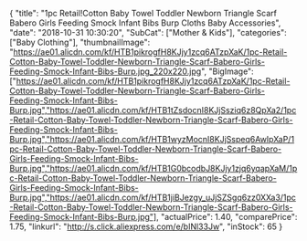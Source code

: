 {
	"title": "1pc Retail!Cotton Baby Towel Toddler Newborn Triangle Scarf Babero Girls Feeding Smock Infant Bibs Burp Cloths Baby Accessories",
	"date": "2018-10-31 10:30:20",
	"SubCat": ["Mother & Kids"],
	"categories": ["Baby Clothing"],
	"thumbnailImage": "https://ae01.alicdn.com/kf/HTB1pikrogfH8KJjy1zcq6ATzpXaK/1pc-Retail-Cotton-Baby-Towel-Toddler-Newborn-Triangle-Scarf-Babero-Girls-Feeding-Smock-Infant-Bibs-Burp.jpg_220x220.jpg",
	"BigImage": ["https://ae01.alicdn.com/kf/HTB1pikrogfH8KJjy1zcq6ATzpXaK/1pc-Retail-Cotton-Baby-Towel-Toddler-Newborn-Triangle-Scarf-Babero-Girls-Feeding-Smock-Infant-Bibs-Burp.jpg","https://ae01.alicdn.com/kf/HTB1tZsdocnI8KJjSsziq6z8QpXa2/1pc-Retail-Cotton-Baby-Towel-Toddler-Newborn-Triangle-Scarf-Babero-Girls-Feeding-Smock-Infant-Bibs-Burp.jpg","https://ae01.alicdn.com/kf/HTB1wyzMocnI8KJjSspeq6AwIpXaP/1pc-Retail-Cotton-Baby-Towel-Toddler-Newborn-Triangle-Scarf-Babero-Girls-Feeding-Smock-Infant-Bibs-Burp.jpg","https://ae01.alicdn.com/kf/HTB1G0bcodbJ8KJjy1zjq6yqapXaM/1pc-Retail-Cotton-Baby-Towel-Toddler-Newborn-Triangle-Scarf-Babero-Girls-Feeding-Smock-Infant-Bibs-Burp.jpg","https://ae01.alicdn.com/kf/HTB1jiBJezgy_uJjSZSgq6zz0XXa3/1pc-Retail-Cotton-Baby-Towel-Toddler-Newborn-Triangle-Scarf-Babero-Girls-Feeding-Smock-Infant-Bibs-Burp.jpg"],
	"actualPrice": 1.40,
	"comparePrice": 1.75,
	"linkurl": "http://s.click.aliexpress.com/e/bINl33Jw",
	"inStock": 65
}
